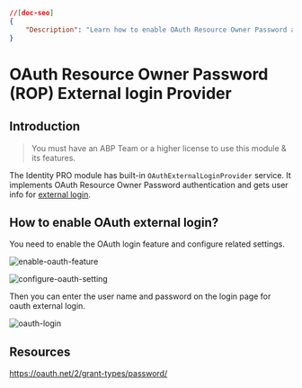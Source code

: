 ```json
//[doc-seo]
{
    "Description": "Learn how to enable OAuth Resource Owner Password authentication for external logins in the ABP Framework's Identity PRO module."
}
```

# OAuth Resource Owner Password (ROP) External login Provider

## Introduction

> You must have an ABP Team or a higher license to use this module & its features.

The Identity PRO module has built-in `OAuthExternalLoginProvider` service. It implements OAuth Resource Owner Password authentication and gets user info for [external login](https://github.com/abpframework/abp/issues/4977).

## How to enable OAuth external login?

You need to enable the OAuth login feature and configure related settings.

![enable-oauth-feature](../../images/enable-oauth-feature.png)

![configure-oauth-setting](../../images/configure-oauth-setting.png)

Then you can enter the user name and password on the login page for oauth external login.

![oauth-login](../../images/ldap-login.png)

## Resources

https://oauth.net/2/grant-types/password/
